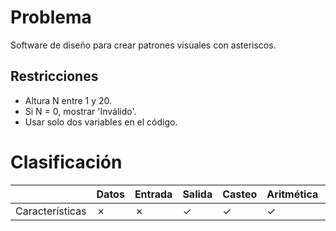 # Problema

Software de diseño para crear patrones visuales con asteriscos.

## Restricciones

- Altura N entre 1 y 20.
- Si N = 0, mostrar 'Inválido'.
- Usar solo dos variables en el código.

# Clasificación
|  | Datos | Entrada | Salida | Casteo | Aritmética | Relacionales | Lógicos | Condicionales | Ciclo | Matrices | Funciones |
|----------|-------|---------|--------|--------|------------|--------------|---------|---------------|-------|----------|-------------|
| Características | ✗ | ✗ | ✓ | ✓ | ✓ | ✗ | ✗ | ✗ | ✗ | ✗ | ✗ |
